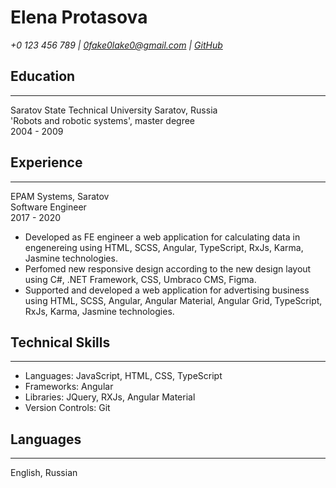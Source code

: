 # **Elena Protasova**

*+0 123 456 789 | 0fake0lake0@gmail.com | [GitHub](github.com/HelenPr)*

## **Education**
_________________

Saratov State Technical University Saratov, Russia <br>
'Robots and robotic systems', master degree <br>
2004 - 2009 

## **Experience**
__________________

EPAM Systems, Saratov <br>
Software Engineer <br>
2017 - 2020

- Developed as FE engineer a web application for calculating data in engenereing using HTML, SCSS, Angular, TypeScript, RxJs, Karma, Jasmine technologies.
- Perfomed new responsive design according to the new design layout using C#, .NET Framework, CSS, Umbraco CMS, Figma.
- Supported and developed a web application for advertising business using HTML, SCSS, Angular, Angular Material, Angular Grid, TypeScript, RxJs, Karma, Jasmine technologies.

## **Technical Skills**
________________________

* Languages: JavaScript, HTML, CSS, TypeScript
* Frameworks: Angular
* Libraries: JQuery, RXJs, Angular Material
* Version Controls: Git

## **Languages**
________________

English, Russian

